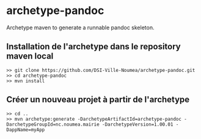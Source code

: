 # archetype-pandoc

Archetype maven to generate a runnable pandoc skeleton.

## Installation de l'archetype dans le repository maven local

```
>> git clone https://github.com/DSI-Ville-Noumea/archetype-pandoc.git
>> cd archetype-pandoc
>> mvn install
```

## Créer un nouveau projet à partir de l'archetype

```
>> cd ..
>> mvn archetype:generate -DarchetypeArtifactId=archetype-pandoc -DarchetypeGroupId=nc.noumea.mairie -DarchetypeVersion=1.00.01 -DappName=myApp
```



